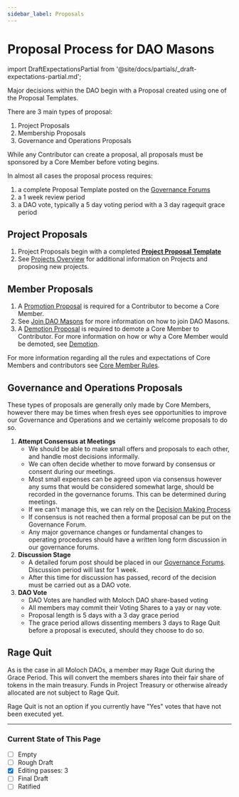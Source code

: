 ```yaml
---
sidebar_label: Proposals
---
```


# Proposal Process for DAO Masons

import DraftExpectationsPartial from '@site/docs/partials/\_draft-expectations-partial.md';

<DraftExpectationsPartial />
Major decisions within the DAO begin with a Proposal created using one of the Proposal Templates.

There are 3 main types of proposal:

1. Project Proposals
1. Membership Proposals
1. Governance and Operations Proposals

While any Contributor can create a proposal, all proposals must be sponsored by a Core Member before voting begins.

In almost all cases the proposal process requires:

1. a complete Proposal Template posted on the [Governance Forums](https://commonwealth.im/dao-masons/discussions)
1. a 1 week review period
1. a DAO vote, typically a 5 day voting period with a 3 day ragequit grace period

## Project Proposals

1. Project Proposals begin with a completed **[Project Proposal Template](../Templates/project-proposal)**
1. See [Projects Overview](/Rules/projects) for additional information on Projects and proposing new projects.

## Member Proposals

1. A [Promotion Proposal](/Templates/PromotionTemplate) is required for a Contributor to become a Core Member.
1. See [Join DAO Masons](/Intro/join) for more information on how to join DAO Masons.
1. A [Demotion Proposal](/Templates/DemotionTemplate) is required to demote a Core Member to Contributor. For more information on how or why a Core Member would be demoted, see [Demotion](/Rules/membership-rules#demotion).

For more information regarding all the rules and expectations of Core Members and contributors see [Core Member Rules](/Rules/membership-rules).

## Governance and Operations Proposals

These types of proposals are generally only made by Core Members, however there may be times when fresh eyes see opportunities to improve our Governance and Operations and we certainly welcome proposals to do so.

1. **Attempt Consensus at Meetings**
   - We should be able to make small offers and proposals to each other, and handle most decisions informally.
   - We can often decide whether to move forward by consensus or consent during our meetings.
   - Most small expenses can be agreed upon via consensus however any sums that would be considered somewhat large, should be recorded in the governance forums. This can be determined during meetings.
   - If we can't manage this, we can rely on the [Decision Making Process](/Rules/decision-making)
   - If consensus is not reached then a formal proposal can be put on the Governance Forum.
   - Any major governance changes or fundamental changes to operating procedures should have a written long form discussion in our governance forums.
2. **Discussion Stage**
   - A detailed forum post should be placed in our [Governance Forums](https://commonwealth.im/dao-masons/discussions). Discussion period will last for 1 week.
   - After this time for discussion has passed, record of the decision must be carried out as a DAO vote.
3. **DAO Vote**
   - DAO Votes are handled with Moloch DAO share-based voting
   - All members may commit their Voting Shares to a yay or nay vote.
   - Proposal length is 5 days with a 3 day grace period
   - The grace period allows dissenting members 3 days to Rage Quit before a proposal is executed, should they choose to do so.

## Rage Quit

As is the case in all Moloch DAOs, a member may Rage Quit during the Grace Period. This will convert the members shares into their fair share of tokens in the main treasury. Funds in Project Treasury or otherwise already allocated are not subject to Rage Quit.

Rage Quit is not an option if you currently have "Yes" votes that have not been executed yet.

---

### Current State of This Page

- [ ] Empty
- [ ] Rough Draft
- [x] Editing passes: 3
- [ ] Final Draft
- [ ] Ratified
